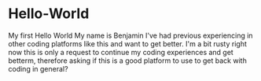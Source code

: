 # Hello-World
My first Hello World
My name is Benjamin I've had previous experiencing in other coding platforms like this and want to get better. I'm a bit rusty right now
this is only a request to continue my coding experiences and get betterm, therefore asking if this is a good platform to use to get back with coding in general?
